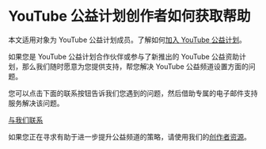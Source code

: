 # YouTube 公益计划创作者如何获取帮助

本文适用对象为 YouTube 公益计划成员。了解如何[加入 YouTube 公益计划](https://support.google.com/youtube/answer/3545195)。

如果您是 YouTube 公益计划合作伙伴或参与了新推出的 YouTube 公益资助计划，那么我们随时愿意为您提供支持，帮您解决 YouTube 公益频道设置方面的问题。

您可以点击下面的联系按钮告诉我们您遇到的问题，然后借助专属的电子邮件支持服务解决该问题。

[与我们联系](https://support.google.com/youtube/contact/nonprofit_contact_support)

如果您正在寻求有助于进一步提升公益频道的策略，请使用我们的[创作者资源](https://support.google.com/youtube/answer/3545535)。